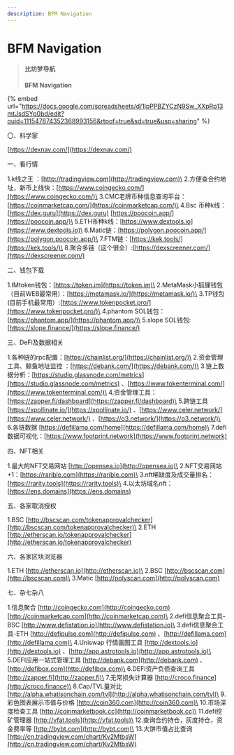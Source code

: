 ```yaml
---
description: BFM Navigation
---
```


# BFM Navigation

> #### **比坊梦导航**
>
> **BFM Navigation**

{% embed url="https://docs.google.com/spreadsheets/d/1lpPPBZYCzN9Sw_XXpRp13mtJsdSYp0bd/edit?ouid=111547874352368993156&rtpof=true&sd=true&usp=sharing" %}

〇、科学家

[https://dexnav.com/](https://dexnav.com/)

一、看行情

1.k线之王 ：[http://tradingview.com](http://tradingview.com)\
2.方便查合约地址，新币上线快：[https://www.coingecko.com/](https://www.coingecko.com/)\
3.CMC老牌币种信息查询平台：[https://coinmarketcap.com/](https://coinmarketcap.com/)\
4.Bsc 币种k线：[https://dex.guru](https://dex.guru) [https://poocoin.app/](https://poocoin.app/)\
5.ETH币种k线：[https://www.dextools.io](https://www.dextools.io)\
6.Matic链：[https://polygon.poocoin.app/](https://polygon.poocoin.app/)\
7.FTM链：[https://kek.tools/](https://kek.tools/)\
8.聚合多链（这个很全）:[https://dexscreener.com/](https://dexscreener.com/)

二、钱包下载

1.IMtoken钱包：[https://token.im](https://token.im)\
2.MetaMask小狐狸钱包（目前WEB最常用）：[https://metamask.io/](https://metamask.io/)\
3.TP钱包(目前手机最常用）:[https://www.tokenpocket.pro/](https://www.tokenpocket.pro/)\
4.phantom SOL钱包：[https://phantom.app/](https://phantom.app/)\
5.slope SOL钱包: [https://slope.finance/](https://slope.finance/)

三、DeFi及数据相关

1.各种链的rpc配置：[https://chainlist.org/](https://chainlist.org/)\
2.资金管理工具、鲸鱼地址监控 ：[https://debank.com/](https://debank.com/)\
3.链上数据分析：[https://studio.glassnode.com/metrics](https://studio.glassnode.com/metrics) 、[https://www.tokenterminal.com/](https://www.tokenterminal.com/)\
4.资⾦管理⼯具：[https://zapper.fi/dashboard](https://zapper.fi/dashboard)\
5.跨链工具[https://xpollinate.io/](https://xpollinate.io/) 、[https://www.celer.network/](https://www.celer.network/) 、[https://o3.network/](https://o3.network/)\
6.各链数据 [https://defillama.com/home](https://defillama.com/home)\
7.defi数据可视化：[https://www.footprint.network](https://www.footprint.network)

四、NFT相关

1.最大的NFT交易网站 [http://opensea.io](http://opensea.io)\
2.NFT交易网站+1：[https://rarible.com](https://rarible.com)\
3.nft稀缺度及成交量排名：[https://rarity.tools](https://rarity.tools)\
4.以太坊域名nft：[https://ens.domains](https://ens.domains)

五、各家取消授权

1.BSC [http://bscscan.com/tokenapprovalchecker](http://bscscan.com/tokenapprovalchecker)\
2.ETH [http://etherscan.io/tokenapprovalchecker](http://etherscan.io/tokenapprovalchecker)

六、各家区块浏览器

1.ETH [http://etherscan.io](http://etherscan.io)\
2.BSC [http://bscscan.com](http://bscscan.com)\
3.Matic [http://polyscan.com](http://polyscan.com)

七、杂七杂八

1.信息聚合 [http://coingecko.com](http://coingecko.com) [http://coinmarketcap.com](http://coinmarketcap.com)\
2.defi信息聚合工具-BSC [http://www.defistation.io](http://www.defistation.io)\
3.defi信息聚合工具-ETH [http://defipulse.com](http://defipulse.com) 、[http://defillama.com](http://defillama.com)\
4.Uniswap 行情画图工具 [http://dextools.io](http://dextools.io) 、[http://app.astrotools.io](http://app.astrotools.io)\
5.DEFI应用一站式管理工具 [http://debank.com](http://debank.com) 、[http://defibox.com](http://defibox.com)\
6.DEFI资产负债查询工具 [http://zapper.fi](http://zapper.fi)\
7.无常损失计算器 [http://croco.finance](http://croco.finance)\
8.Cap/TVL量对比 [http://alpha.whatisonchain.com/tvl](http://alpha.whatisonchain.com/tvl)\
9.彩色图表展示市值与价格 [http://coin360.com](http://coin360.com)\
10.市场深度检查工具 [http://coinmarketbook.cc](http://coinmarketbook.cc)\
11.defi挖矿管理器 [http://vfat.tools](http://vfat.tools)\
12.查询合约持仓，灰度持仓，资金费率等 [http://bybt.com](http://bybt.com)\
13.大饼市值占比查询 [http://cn.tradingview.com/chart/Kv2MtbsW](http://cn.tradingview.com/chart/Kv2MtbsW)
